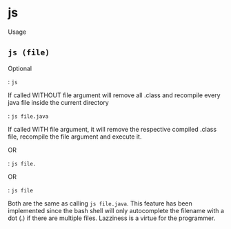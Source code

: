 # js
Usage
    
`js (file)`
   ----
   Optional

: `js` 

If called WITHOUT file argument will remove all .class and recompile every java file inside the current directory

: `js file.java`

If called WITH file argument, it will remove the respective compiled .class file, recompile the file argument and execute it.

OR

: `js file.`

OR 

: `js file`

Both are the same as calling `js file.java`. This feature has been implemented since the bash shell will only autocomplete the filename with a dot (.) if there are multiple files. Lazziness is a virtue for the programmer. 
    

